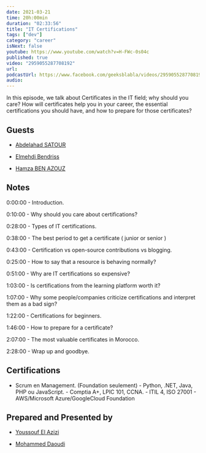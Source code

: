 ```yaml
---
date: 2021-03-21
time: 20h:00min
duration: "02:33:56"
title: "IT Certifications"
tags: ["dev"]
category: "career"
isNext: false
youtube: https://www.youtube.com/watch?v=H-FWc-0s04c
published: true
video: "2959055287708192"
url:
podcastUrl: https://www.facebook.com/geeksblabla/videos/2959055287708192/
audio:
---
```


In this episode, we talk about Certificates in the IT field; why should you care? How will certificates help you in your career, the essential certifications you should have, and how to prepare for those certificates?

## Guests

- [Abdelahad SATOUR](https://www.linkedin.com/in/adsatour/)

- [Elmehdi Bendriss](http://ma.linkedin.com/in/bendriss/)

- [Hamza BEN AZOUZ](https://www.linkedin.com/in/hamzabenazouz)

## Notes

0:00:00 - Introduction.

0:10:00 - Why should you care about certifications?

0:28:00 - Types of IT certifications.

0:38:00 - The best period to get a certificate ( junior or senior )

0:43:00 - Certification vs open-source contributions vs blogging.

0:25:00 - How to say that a resource is behaving normally?

0:51:00 - Why are IT certifications so expensive?

1:03:00 - Is certifications from the learning platform worth it?

1:07:00 - Why some people/companies criticize certifications and interpret them as a bad sign?

1:22:00 - Certifications for beginners.

1:46:00 - How to prepare for a certificate?

2:07:00 - The most valuable certificates in Morocco.

2:28:00 - Wrap up and goodbye.

## Certifications

- Scrum en Management. (Foundation seulement) - Python, .NET, Java, PHP ou JavaScript. - Comptia A+, LPIC 101, CCNA. - ITIL 4, ISO 27001 - AWS/Microsoft Azure/GoogleCloud Foundation

## Prepared and Presented by

- [Youssouf El Azizi](https://elazizi.com/)

- [Mohammed Daoudi](https://twitter.com/MIduoad)

